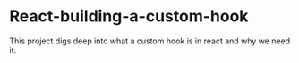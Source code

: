 # React-building-a-custom-hook
This project digs deep into what a custom hook is in react and why we need it.
